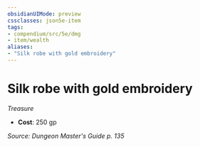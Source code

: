 ```yaml
---
obsidianUIMode: preview
cssclasses: json5e-item
tags:
- compendium/src/5e/dmg
- item/wealth
aliases: 
- "Silk robe with gold embroidery"
---
```

# Silk robe with gold embroidery
*Treasure*  

- **Cost**: 250 gp

*Source: Dungeon Master's Guide p. 135*